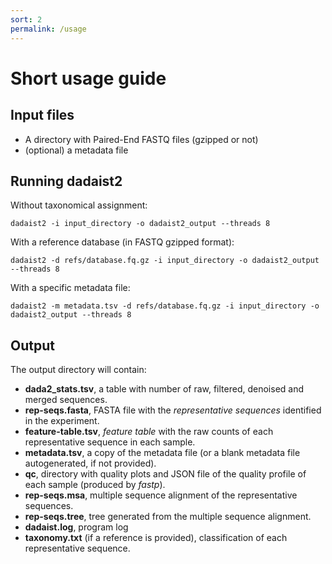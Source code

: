 ```yaml
---
sort: 2
permalink: /usage
---
```


# Short usage guide

## Input files

* A directory with Paired-End FASTQ files (gzipped or not)
* (optional) a metadata file

## Running dadaist2

Without taxonomical assignment:
```
dadaist2 -i input_directory -o dadaist2_output --threads 8
```

With a reference database (in FASTQ gzipped format):
```
dadaist2 -d refs/database.fq.gz -i input_directory -o dadaist2_output --threads 8
```

With a specific metadata file:
```
dadaist2 -m metadata.tsv -d refs/database.fq.gz -i input_directory -o dadaist2_output --threads 8
```


## Output

The output directory will contain:
* **dada2_stats.tsv**, a table with number of raw, filtered, denoised and merged sequences.
* **rep-seqs.fasta**, FASTA file with the _representative sequences_ identified in the experiment.
* **feature-table.tsv**, _feature table_ with the raw counts of each representative sequence in each sample.
* **metadata.tsv**, a copy of the metadata file (or a blank metadata file autogenerated, if not provided).
* **qc**, directory with quality plots and JSON file of the quality profile of each sample (produced by _fastp_).
* **rep-seqs.msa**, multiple sequence alignment of the representative sequences.
* **rep-seqs.tree**, tree generated from the multiple sequence alignment.
* **dadaist.log**, program log
* **taxonomy.txt** (if a reference is provided), classification of each representative sequence.
